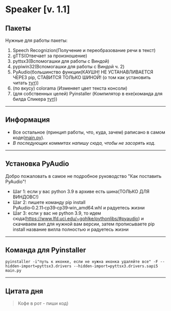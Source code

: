 #  Speaker [v. 1.1]

##  Пакеты
Нужные для работы пакеты:
1. Speech Recognizion(Получение и переобразование речи в текст)
2. gTTS(Отвечает за произношение)
3. pyttsx3(Вспомогашки для работы с Виндой)
4. pypiwin32(Вспомогашки для работы с Виндой ч. 2)
5. PyAudio(большинство функции(КАУШН! НЕ УСТАНАВЛИВАЕТСЯ ЧЕРЕЗ pip, СТАВИТСЯ ТОЛЬКО ШИНОЙ! (о том как установить читать [тут](https://github.com/ParTy-Play-go/speaker/new/master?readme=1#%D1%83%D1%81%D1%82%D0%B0%D0%BD%D0%BE%D0%B2%D0%BA%D0%B0-pyaudio)))
6. (по вкусу) colorama (Изменяет цвет текста консоли)
7. (для собственных целей) Pyinstaller (Компилятор в exe(команда для билда Спикера [тут](https://github.com/ParTy-Play-go/speaker/new/master?readme=1#%D0%BA%D0%BE%D0%BC%D0%B0%D0%BD%D0%B4%D0%B0-%D0%B4%D0%BB%D1%8F-pyinstaller)))
---
##  Информация
* Все остальное (принцип работы, что, куда, зачем) раписано в самом коде([main.py](https://github.com/ParTy-Play-go/speaker/blob/master/main.py "Тыкай)")).
* *В последующих коммитах напишу сюда, чтобы не засорять код.*
---
## Установка PyAudio
Добро пожаловать в самое не подробное руководство "Как поставить PyAudio"!
* Шаг 1: если у вас python 3.9 в архиве есть шина(ТОЛЬКО ДЛЯ ВИНДОВС!)
* Шаг 2: пишете команду pip install PyAudio‑0.2.11‑cp39‑cp39‑win_amd64.whl и радуетесь жизни
* Шаг 3: если у вас не python 3.9, то идем сюда(https://www.lfd.uci.edu/~gohlke/pythonlibs/#pyaudio) и скачиваем вил для нужной вам версии, затем прописываете 
pip install название вилла полностью и радуетесь жизни
---
## Команда для Pyinstaller
    pyinstaller -i"путь к иконке, если не нужна иконка удаляйте все" -F --hidden-import=pyttsx3.drivers --hidden-import=pyttsx3.drivers.sapi5 main.py
---
## Цитата дня
> Кофе в рот - пиши код)
